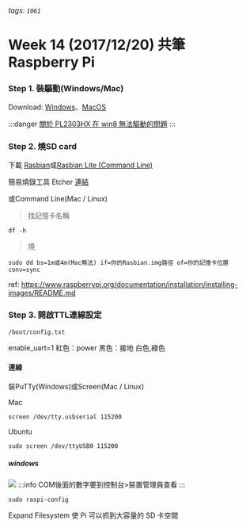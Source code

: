 ###### tags: `1061`

# Week 14 (2017/12/20) 共筆 Raspberry Pi

### Step 1. 裝驅動(Windows/Mac)
Download: [Windows](http://www.prolific.com.tw/US/ShowProduct.aspx?p_id=225&pcid=41)、[MacOS](http://www.prolific.com.tw/US/ShowProduct.aspx?p_id=229&pcid=41)

:::danger
[關於 PL2303HX 在 win8 無法驅動的問題](http://yhhuang1966.blogspot.tw/2015/07/pl2303hx-win8.html)
:::



### Step 2. 燒SD card
下載 [Rasbian](http://ftp.ubuntu-tw.org/mirror/raspbian-downloads/raspbian/images/raspbian-2017-12-01/2017-11-29-raspbian-stretch.zip)或[Rasbian Lite (Command Line)](http://ftp.ubuntu-tw.org/mirror/raspbian-downloads/raspbian_lite/images/raspbian_lite-2017-12-01/2017-11-29-raspbian-stretch-lite.zip)

簡易燒錄工具 Etcher [連結](https://etcher.io)

或Command Line(Mac / Linux)
> 找記憶卡名稱
```
df -h
```

> 燒
```
sudo dd bs=1m或4m(Mac無法) if=你的Rasbian.img路徑 of=你的記憶卡位置 conv=sync
```
ref: https://www.raspberrypi.org/documentation/installation/installing-images/README.md


### Step 3. 開啟TTL連線設定
```
/boot/config.txt
```

enable_uart=1
紅色：power
黑色：接地
白色,綠色

#### 連線
裝PuTTy(Windows)或Screen(Mac / Linux)

Mac
```
screen /dev/tty.usbserial 115200
```

Ubuntu
```
sudo screen /dev/ttyUSB0 115200
```

##### windows
![](https://i.imgur.com/x5Irkop.png)
:::info
COM後面的數字要到控制台>裝置管理員查看
:::

```
sudo raspi-config
```


Expand Filesystem 使 Pi 可以抓到大容量的 SD 卡空間
